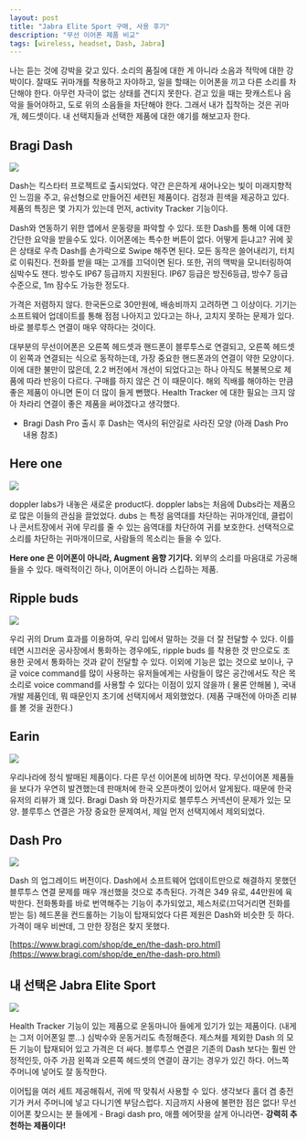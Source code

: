 ```yaml
---
layout: post
title: "Jabra Elite Sport 구매, 사용 후기"
description: "무선 이어폰 제품 비교"
tags: [wireless, headset, Dash, Jabra]
---
```


나는 듣는 것에 강박을 갖고 있다. 소리의 품질에 대한 게 아니라 소음과 적막에 대한 강박이다. 잘때도 귀마개를 착용하고 자야하고, 일을 할때는 이어폰을 끼고 다른 소리를 차단해야 한다. 아무런 자극이 없는 상태를 견디지 못한다. 걷고 있을 때는 팟캐스트나 음악을 들어야하고, 도로 위의 소음들을 차단해야 한다. 그래서 내가 집착하는 것은 귀마개, 헤드셋이다. 내 선택지들과 선택한 제품에 대한 얘기를 해보고자 한다.

## Bragi Dash

![](https://s3-us-west-2.amazonaws.com/notion-static/e3ac9d8e6c8b46f8b5987e8468451e7e/Untitled)

Dash는 킥스타터 프로젝트로 출시되었다. 약간 은은하게 새어나오는 빛이 미래지향적인 느낌을 주고, 유선형으로 만들어진 세련된 제품이다. 검정과 흰색을 제공하고 있다. 제품의 특징은 몇 가지가 있는데 먼저, activity Tracker 기능이다.

Dash와 연동하기 위한 앱에서 운동량을 파악할 수 있다. 또한 Dash를 통해 이에 대한 간단한 요약을 받을수도 있다. 이어폰에는 특수한 버튼이 없다. 어떻게 듣냐고? 귀에 꽂은 상태로 우측 Dash를 손가락으로 Swipe 해주면 된다. 모든 동작은 쓸어내리기, 터치로 이뤄진다. 전화를 받을 때는 고개를 끄덕이면 된다. 또한, 귀의 맥박을 모니터링하여 심박수도 잰다. 방수도 IP67 등급까지 지원된다. IP67 등급은 방진6등급, 방수7 등급 수준으로, 1m 잠수도 가능한 정도다.

가격은 저렴하지 않다. 한국돈으로 30만원에, 배송비까지 고려하면 그 이상이다. 기기는 소프트웨어 업데이트를 통해 점점 나아지고 있다고는 하나, 고치지 못하는 문제가 있다. 바로 블루투스 연결이 매우 약하다는 것이다.

대부분의 무선이어폰은 오른쪽 헤드셋과 핸드폰이 블루투스로 연결되고, 오른쪽 헤드셋이 왼쪽과 연결되는 식으로 동작하는데, 가장 중요한 핸드폰과의 연결이 약한 모양이다. 이에 대한 불만이 많은데, 2.2 버전에서 개선이 되었다고는 하나 아직도 복불복으로 제품에 따라 반응이 다르다. 구매를 하지 않은 건 이 때문이다. 해외 직배를 해야하는 만큼 좋은 제품이 아니면 돈이 더 많이 들게 뻔했다. Health Tracker 에 대한 필요는 크지 않아 차라리 연결이 좋은 제품을 써야겠다고 생각했다.

- Bragi Dash Pro 출시 후 Dash는 역사의 뒤안길로 사라진 모양 (아래 Dash Pro 내용 참조)

## Here one

![](https://s3-us-west-2.amazonaws.com/notion-static/dd29c8e35da14d4d88952736548a3b43/Untitled)

doppler labs가 내놓은 새로운 product다. doppler labs는 처음에 Dubs라는 제품으로 많은 이들의 관심을 끌었었다. dubs 는 특정 음역대를 차단하는 귀마개인데, 클럽이나 콘서트장에서 귀에 무리를 줄 수 있는 음역대를 차단하여 귀를 보호한다. 선택적으로 소리를 차단하는 귀마개이므로, 사람들의 목소리는 들을 수 있다.

 **Here one 은 이어폰이 아니라, Augment 음향 기기다.** 외부의 소리를 마음대로 가공해 들을 수 있다. 매력적이긴 하나, 이어폰이 아니라 스킵하는 제품.

## Ripple buds

 ![](https://s3-us-west-2.amazonaws.com/notion-static/47ab47236507412dbe59d9704850f6ba/Untitled)

 우리 귀의 Drum 효과를 이용하여, 우리 입에서 말하는 것을 더 잘 전달할 수 있다. 이를테면 시끄러운 공사장에서 통화하는 경우에도, ripple buds 를 착용한 것 만으로도 조용한 곳에서 통화하는 것과 같이 전달할 수 있다. 이외에 기능은 없는 것으로 보이나, 구글 voice command를 많이 사용하는 유저들에게는 사람들이 많은 공간에서도 작은 목소리로 voice command를 사용할 수 있다는 이점이 있지 않을까 ( 물론 안해봄 ), 국내 개발 제품인데, 뭐 때문인지 초기에 선택지에서 제외했었다. (제품 구매전에 아마존 리뷰를 볼 것을 권한다.)


## Earin

![](https://s3-us-west-2.amazonaws.com/notion-static/59914f0ae1c44716afff2a3090402e57/Untitled)

우리나라에 정식 발매된 제품이다. 다른 무선 이어폰에 비하면 작다. 무선이어폰 제품들을 보다가 우연히 발견했는데 판매처에 한국 오픈마켓이 있어서 알게됬다. 때문에 한국 유저의 리뷰가 꽤 있다. Bragi Dash 와 마찬가지로 블루투스 커넥션이 문제가 있는 모양. 블루투스 연결은 가장 중요한 문제여서, 제일 먼저 선택지에서 제외되었다.

## Dash Pro

![](https://s3-us-west-2.amazonaws.com/notion-static/27c60e6bec334b208bbb0f628a9f3fb2/Untitled)

Dash 의 업그레이드 버전이다. Dash에서 소프트웨어 업데이트만으로 해결하지 못했던 블루투스 연결 문제를 매우 개선했을 것으로 추측된다. 가격은 349 유로, 44만원에 육박한다. 전화통화를 바로 번역해주는 기능이 추가되었고, 제스처로(끄덕거리면 전화를 받는 등) 헤드폰을 컨드롤하는 기능이 탑재되었다 다른 제원은 Dash와 비슷한 듯 하다. 가격이 매우 비싼데, 그 만한 장점은 찾지 못했다.

 [https://www.bragi.com/shop/de_en/the-dash-pro.html](https://www.bragi.com/shop/de_en/the-dash-pro.html)

## 내 선택은 Jabra Elite Sport

![](https://s3-us-west-2.amazonaws.com/notion-static/17e16671e1354e6a93b44b26499beee4/Untitled)

Health Tracker 기능이 있는 제품으로 운동마니아 들에게 있기가 있는 제품이다. (내게는 그저 이어폰일 뿐...) 심박수와 운동거리도 측정해준다. 제스쳐를 제외한 Dash 의 모든 기능이 탑재되어 있고 가격은 더 싸다. 블루투스 연결은 기존의 Dash 보다는 훨씬 안정적인듯, 아주 가끔 왼쪽과 오른쪽 헤드셋의 연결이 끊기는 경우가 있긴 하다. 어느쪽 주머니에 넣어도 잘 동작한다.

이어팁을 여러 세트 제공해줘서, 귀에 딱 맞춰서 사용할 수 있다. 생각보다 홀더 겸 충전기가 커서 주머니에 넣고 다니기엔 부담스럽다. 지금까지 사용에 불편한 점은 없다! 무선 이어폰 찾으시는 분 들에게 - Bragi dash pro, 애플 에어팟을 살게 아니라면- **강력히 추천하는 제품이다!**
